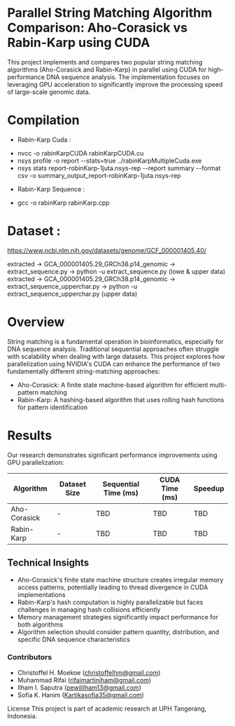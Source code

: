 # Parallel String Matching Algorithm Comparison: Aho-Corasick vs Rabin-Karp using CUDA

This project implements and compares two popular string matching algorithms (Aho-Corasick and Rabin-Karp) in parallel using CUDA for high-performance DNA sequence analysis. The implementation focuses on leveraging GPU acceleration to significantly improve the processing speed of large-scale genomic data.

# Compilation 

* Rabin-Karp Cuda : 
- nvcc -o rabinKarpCUDA rabinKarpCUDA.cu
- nsys profile -o report --stats=true ../rabinKarpMultipleCuda.exe
- nsys stats report-robinKarp-1juta.nsys-rep --report summary --format csv -o summary_output_report-robinKarp-1juta.nsys-rep

* Rabin-Karp Sequence :
- gcc -o rabinKarp rabinKarp.cpp

# Dataset :
https://www.ncbi.nlm.nih.gov/datasets/genome/GCF_000001405.40/

extracted -> GCA_000001405.29_GRCh38.p14_genomic  -> extract_sequence.py -> python -u extract_sequence.py (lowe & upper data)
extracted -> GCA_000001405.29_GRCh38.p14_genomic  -> extract_sequence_upperchar.py -> python -u extract_sequence_upperchar.py (upper data)

# Overview
String matching is a fundamental operation in bioinformatics, especially for DNA sequence analysis. Traditional sequential approaches often struggle with scalability when dealing with large datasets. This project explores how parallelization using NVIDIA's CUDA can enhance the performance of two fundamentally different string-matching approaches:

* Aho-Corasick: A finite state machine-based algorithm for efficient multi-pattern matching
* Rabin-Karp: A hashing-based algorithm that uses rolling hash functions for pattern identification

# Results
Our research demonstrates significant performance improvements using GPU parallelization:

| Algorithm    | Dataset Size | Sequential Time (ms) | CUDA Time (ms) | Speedup |
|--------------|--------------|----------------------|----------------|---------|
| Aho-Corasick | -        | TBD                  | TBD            | TBD     |
| Rabin-Karp   | -        | TBD                  | TBD            | TBD     |

## Technical Insights

- Aho-Corasick's finite state machine structure creates irregular memory access patterns, potentially leading to thread divergence in CUDA implementations
- Rabin-Karp's hash computation is highly parallelizable but faces challenges in managing hash collisions efficiently
- Memory management strategies significantly impact performance for both algorithms
- Algorithm selection should consider pattern quantity, distribution, and specific DNA sequence characteristics

### Contributors

* Christoffel H. Moekoe (christoffelhm@gmail.com)
* Muhammad Rifai (rifaimartinjham@gmail.com)
* Ilham I. Saputra (pewililham13@gmail.com)
* Sofia K. Hanim (Kartikasofia35@gmail.com)


License
This project is part of academic research at UPH Tangerang, Indonesia.